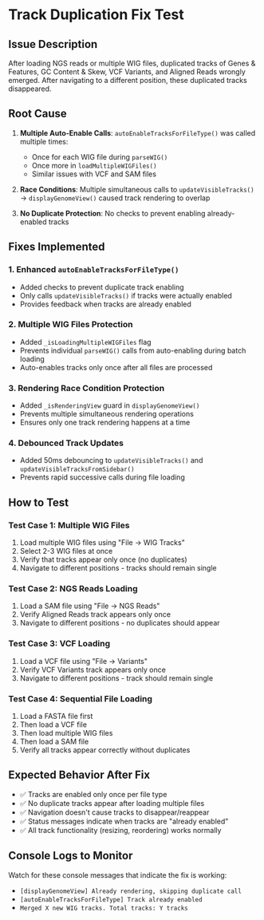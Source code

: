 # Track Duplication Fix Test

## Issue Description
After loading NGS reads or multiple WIG files, duplicated tracks of Genes & Features, GC Content & Skew, VCF Variants, and Aligned Reads wrongly emerged. After navigating to a different position, these duplicated tracks disappeared.

## Root Cause
1. **Multiple Auto-Enable Calls**: `autoEnableTracksForFileType()` was called multiple times:
   - Once for each WIG file during `parseWIG()`
   - Once more in `loadMultipleWIGFiles()` 
   - Similar issues with VCF and SAM files

2. **Race Conditions**: Multiple simultaneous calls to `updateVisibleTracks()` → `displayGenomeView()` caused track rendering to overlap

3. **No Duplicate Protection**: No checks to prevent enabling already-enabled tracks

## Fixes Implemented

### 1. Enhanced `autoEnableTracksForFileType()`
- Added checks to prevent duplicate track enabling
- Only calls `updateVisibleTracks()` if tracks were actually enabled
- Provides feedback when tracks are already enabled

### 2. Multiple WIG Files Protection
- Added `_isLoadingMultipleWIGFiles` flag
- Prevents individual `parseWIG()` calls from auto-enabling during batch loading
- Auto-enables tracks only once after all files are processed

### 3. Rendering Race Condition Protection  
- Added `_isRenderingView` guard in `displayGenomeView()`
- Prevents multiple simultaneous rendering operations
- Ensures only one track rendering happens at a time

### 4. Debounced Track Updates
- Added 50ms debouncing to `updateVisibleTracks()` and `updateVisibleTracksFromSidebar()`
- Prevents rapid successive calls during file loading

## How to Test

### Test Case 1: Multiple WIG Files
1. Load multiple WIG files using "File → WIG Tracks"
2. Select 2-3 WIG files at once
3. Verify that tracks appear only once (no duplicates)
4. Navigate to different positions - tracks should remain single

### Test Case 2: NGS Reads Loading
1. Load a SAM file using "File → NGS Reads" 
2. Verify Aligned Reads track appears only once
3. Navigate to different positions - no duplicates should appear

### Test Case 3: VCF Loading
1. Load a VCF file using "File → Variants"
2. Verify VCF Variants track appears only once
3. Navigate to different positions - track should remain single

### Test Case 4: Sequential File Loading
1. Load a FASTA file first
2. Then load a VCF file
3. Then load multiple WIG files
4. Then load a SAM file
5. Verify all tracks appear correctly without duplicates

## Expected Behavior After Fix
- ✅ Tracks are enabled only once per file type
- ✅ No duplicate tracks appear after loading multiple files
- ✅ Navigation doesn't cause tracks to disappear/reappear
- ✅ Status messages indicate when tracks are "already enabled"
- ✅ All track functionality (resizing, reordering) works normally

## Console Logs to Monitor
Watch for these console messages that indicate the fix is working:
- `[displayGenomeView] Already rendering, skipping duplicate call`
- `[autoEnableTracksForFileType] Track already enabled`
- `Merged X new WIG tracks. Total tracks: Y tracks` 